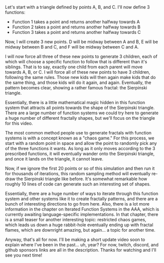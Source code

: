 Let's start with a triangle defined by points A, B, and C.
I'll now define 3 functions:

- Function 1 takes a point and returns another halfway towards A
- Function 2 takes a point and returns another halfway towards B
- Function 3 takes a point and returns another halfway towards C

Now, I will create 3 new points.
D will be midway between A and B, E will be midway between B and C, and F will be midway between C and A.

I will now force all three of these new points to generate 3 children, each of which will choose a specific function to follow that is different than it's siblings.
That is to say, exactly one child from each parent will move towards A, B, or C.
I will force all of these new points to have 3 children, following the same rules.
Those new kids will then again make kids that do the same thing, and those kids will do it again, and again.
Eventually, the pattern becomes clear, showing a rather famous fractal: the Sierpinski triangle.

Essentially, there is a little mathematical magic hidden in this function system that attracts all points towards the shape of the Sierpinski triangle.
There are a large number of function systems we could try here to generate a huge number of different fractally shapes, but we'll focus on the triangle for this video.

The most common method people use to generate fractals with function systems is with a concept known as a "chaos game."
For this process, we start with a random point in space and allow the point to randomly pick any of the three functions it wants.
As long as it only moves according to the 3 prescribed functions, it will eventually wander onto the Sierpinski triangle, and once it lands on the triangle, it cannot leave.

Now, if we ignore the first 20 points or so of this simulation and then run it for thousands of iterations, this random sampling method will eventually re-draw the Sierpinski triangle like before.
It's somewhat remarkable how roughly 10 lines of code can generate such an interesting set of shapes.

Essentially, there are a huge number of ways to iterate through this function system and other systems like it to create fractally patterns, and there are a bunch of interesting directions to go from here.
Also, there is a lot more information in the chapter on Iterated Function Systems in the AAA, which is currently awaiting language-specific implementations.
In that chapter, there is a small teaser for another interesting topic: restricted chaos games, which leads us down a huge rabbit-hole eventually ending up with fractal flames, which are downright amazing, but again... a topic for another time.

Anyway, that's all for now.
I'll be making a short update video soon to explain where I've been in the past... uh, year?
For now, twitch, discord, and github sponsors links are all in the description.
Thanks for watching and I'll see you next time!
